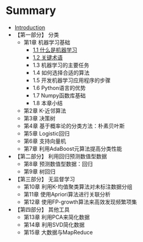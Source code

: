 # Summary

* [Introduction](README.md)
* 【第一部分】 分类
  * 第1章 机器学习基础
    * [1.1 什么是机器学习](11-shi-yao-shi-ji-qi-xue-xi.md)
    * [1.2 关键术语](12-guan-jian-zhu-yu.md)
    * 1.3 机器学习的主要任务
    * 1.4 如何选择合适的算法
    * 1.5 开发机器学习应用程序的步骤
    * 1.6 Python语言的优势
    * 1.7 Numpy函数库基础
    * 1.8 本章小结
  * 第2章 K-近邻算法
  * 第3章 决策树
  * 第4章 基于概率论的分类方法：朴素贝叶斯
  * 第5章 Logistic回归
  * 第6章 支持向量机
  * 第7章 利用AdaBoost元算法提高分类性能
* 【第二部分】 利用回归预测数值型数据
  * 第8章 预测数值型数据：回归
  * 第9章  树回归
* 【第三部分】 无监督学习
  * 第10章 利用K-均值聚类算法对未标注数据分组
  * 第11章 使用Apriori算法进行关联分析
  * 第12章 使用FP-growth算法来高效发现频繁项集
* 【第四部分】 其他工具
  * 第13章 利用PCA来简化数据
  * 第14章 利用SVD简化数据
  * 第15章 大数据与MapReduce

